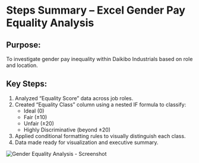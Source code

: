 
# Steps Summary – Excel Gender Pay Equality Analysis

## Purpose:
To investigate gender pay inequality within Daikibo Industrials based on role and location.

## Key Steps:
1. Analyzed “Equality Score” data across job roles.
2. Created “Equality Class” column using a nested IF formula to classify:
   - Ideal (0)
   - Fair (±10)
   - Unfair (±20)
   - Highly Discriminative (beyond ±20)
3. Applied conditional formatting rules to visually distinguish each class.
4. Data made ready for visualization and executive summary.

![Gender Equality Analysis - Screenshot](Images\excel_screenshot.png)
